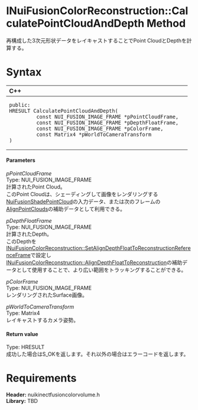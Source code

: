 INuiFusionColorReconstruction::CalculatePointCloudAndDepth Method  
=================================================================  

再構成した3次元形状データをレイキャストすることでPoint CloudとDepthを計算する。 <span id="syntaxSection"></span>

Syntax  
======  

<table>
<colgroup>
<col width="100%" />
</colgroup>
<thead>
<tr class="header">
<th align="left">C++</th>
</tr>
</thead>
<tbody>
<tr class="odd">
<td align="left"><pre><code>public:  
HRESULT CalculatePointCloudAndDepth(  
         const NUI_FUSION_IMAGE_FRAME *pPointCloudFrame,  
         const NUI_FUSION_IMAGE_FRAME *pDepthFloatFrame,  
         const NUI_FUSION_IMAGE_FRAME *pColorFrame,  
         const Matrix4 *pWorldToCameraTransform  
)</code></pre></td>
</tr>
</tbody>
</table>

<span id="ID4EG"></span>
#### Parameters  

*pPointCloudFrame*    
Type: NUI\_FUSION\_IMAGE\_FRAME  
計算されたPoint Cloud。  
このPoint Cloudは、シェーディングして画像をレンダリングする[NuiFusionShadePointCloud](../../../Functions/NuiFusionShadePointCloud.md)の入力データ、または次のフレームの[AlignPointClouds](AlignPointClouds_Method.md)の補助データとして利用できる。  

*pDepthFloatFrame*    
Type: NUI\_FUSION\_IMAGE\_FRAME  
計算されたDepth。  
このDepthを[INuiFusionColorReconstruction::SetAlignDepthFloatToReconstructionReferenceFrame](SetAlignDepthFloatToRecons.md)で設定し[INuiFusionColorReconstruction::AlignDepthFloatToReconstruction](AlignDepthFloatToReconstru.md)の補助データとして使用することで、より広い範囲をトラッキングすることができる。  

*pColorFrame*    
Type: NUI\_FUSION\_IMAGE\_FRAME  
レンダリングされたSurface画像。  

*pWorldToCameraTransform*    
Type: Matrix4  
レイキャストするカメラ姿勢。  

<span id="ID4EP"></span>
#### Return value  

Type: HRESULT  
成功した場合はS\_OKを返します。それ以外の場合はエラーコードを返します。  

<span id="requirements"></span>

Requirements  
============  

**Header:** nuikinectfusioncolorvolume.h  
**Library:** TBD  



<!--Please do not edit the data in the comment block below.-->
<!--
TOCTitle : CalculatePointCloudAndDepth Method
RLTitle : INuiFusionColorReconstruction::CalculatePointCloudAndDepth Method
KeywordK : CalculatePointCloudAndDepth method
KeywordK : INuiFusionColorReconstruction::CalculatePointCloudAndDepth method
KeywordF : INuiFusionColorReconstruction::CalculatePointCloudAndDepth
KeywordF : CalculatePointCloudAndDepth
KeywordF : Microsoft.Kinect.nuikinectfusioncolorvolume.INuiFusionColorReconstruction.CalculatePointCloudAndDepth(NUI_FUSION_IMAGE_FRAME,NUI_FUSION_IMAGE_FRAME,NUI_FUSION_IMAGE_FRAME,Matrix4)
KeywordA : M:Microsoft.Kinect.nuikinectfusioncolorvolume.INuiFusionColorReconstruction.CalculatePointCloudAndDepth(NUI_FUSION_IMAGE_FRAME,NUI_FUSION_IMAGE_FRAME,NUI_FUSION_IMAGE_FRAME,Matrix4)
AssetID : M:Microsoft.Kinect.nuikinectfusioncolorvolume.INuiFusionColorReconstruction.CalculatePointCloudAndDepth(NUI_FUSION_IMAGE_FRAME,NUI_FUSION_IMAGE_FRAME,NUI_FUSION_IMAGE_FRAME,Matrix4)
Locale : en-us
CommunityContent : 1
APIType : Managed
APILocation : 
APIName : Microsoft.Kinect.nuikinectfusioncolorvolume.INuiFusionColorReconstruction::CalculatePointCloudAndDepth
TargetOS : Windows
TopicType : kbSyntax
DevLang : C++
DocSet : K4Wv2
ProjType : K4Wv2Proj
Technology : Kinect for Windows
Product : Kinect for Windows SDK v2
productversion : 20
-->
